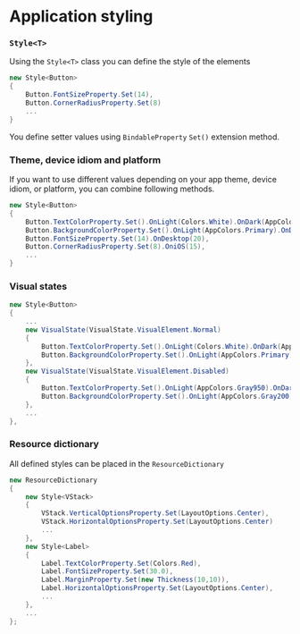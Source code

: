# Application styling

### `Style<T>`
Using the `Style<T>` class you can define the style of the elements

```cs
new Style<Button>
{
    Button.FontSizeProperty.Set(14),
    Button.CornerRadiusProperty.Set(8)
    ...
}
```

You define setter values using `BindableProperty` `Set()` extension method.

### Theme, device idiom and platform

If you want to use different values depending on your app theme, device idiom, or platform, you can combine following methods.

```cs
new Style<Button>
{
    Button.TextColorProperty.Set().OnLight(Colors.White).OnDark(AppColors.Primary),
    Button.BackgroundColorProperty.Set().OnLight(AppColors.Primary).OnDark(Colors.White),
    Button.FontSizeProperty.Set(14).OnDesktop(20),
    Button.CornerRadiusProperty.Set(8).OniOS(15),
    ...
}
```

### Visual states
```cs
new Style<Button>
{
    ...
    new VisualState(VisualState.VisualElement.Normal)
    {
        Button.TextColorProperty.Set().OnLight(Colors.White).OnDark(AppColors.Primary),
        Button.BackgroundColorProperty.Set().OnLight(AppColors.Primary).OnDark(Colors.White),
    },
    new VisualState(VisualState.VisualElement.Disabled)
    {
        Button.TextColorProperty.Set().OnLight(AppColors.Gray950).OnDark(AppColors.Gray200),
        Button.BackgroundColorProperty.Set().OnLight(AppColors.Gray200).OnDark(AppColors.Gray600),
    },
    ...
},
```
### Resource dictionary

All defined styles can be placed in the `ResourceDictionary`

```cs
new ResourceDictionary
{
    new Style<VStack>
    {
        VStack.VerticalOptionsProperty.Set(LayoutOptions.Center),
        VStack.HorizontalOptionsProperty.Set(LayoutOptions.Center)
        ...
    },
    new Style<Label>
    {
        Label.TextColorProperty.Set(Colors.Red),
        Label.FontSizeProperty.Set(30.0),
        Label.MarginProperty.Set(new Thickness(10,10)),
        Label.HorizontalOptionsProperty.Set(LayoutOptions.Center),
        ...
    },
    ...
};
```
